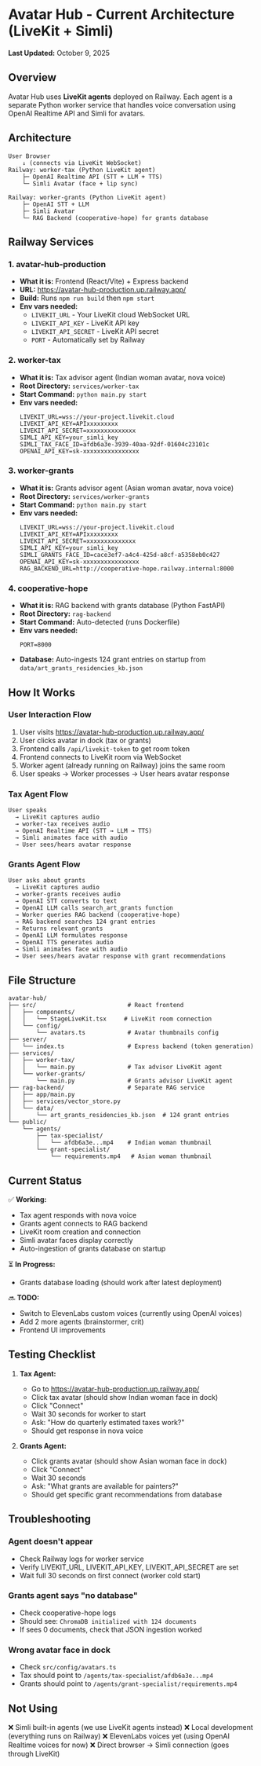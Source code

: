 # Avatar Hub - Current Architecture (LiveKit + Simli)

**Last Updated:** October 9, 2025

## Overview

Avatar Hub uses **LiveKit agents** deployed on Railway. Each agent is a separate Python worker service that handles voice conversation using OpenAI Realtime API and Simli for avatars.

## Architecture

```
User Browser
    ↓ (connects via LiveKit WebSocket)
Railway: worker-tax (Python LiveKit agent)
    ├─ OpenAI Realtime API (STT + LLM + TTS)
    └─ Simli Avatar (face + lip sync)

Railway: worker-grants (Python LiveKit agent)
    ├─ OpenAI STT + LLM
    ├─ Simli Avatar
    └─ RAG Backend (cooperative-hope) for grants database
```

## Railway Services

### 1. avatar-hub-production
- **What it is:** Frontend (React/Vite) + Express backend
- **URL:** https://avatar-hub-production.up.railway.app/
- **Build:** Runs `npm run build` then `npm start`
- **Env vars needed:**
  - `LIVEKIT_URL` - Your LiveKit cloud WebSocket URL
  - `LIVEKIT_API_KEY` - LiveKit API key
  - `LIVEKIT_API_SECRET` - LiveKit API secret
  - `PORT` - Automatically set by Railway

### 2. worker-tax
- **What it is:** Tax advisor agent (Indian woman avatar, nova voice)
- **Root Directory:** `services/worker-tax`
- **Start Command:** `python main.py start`
- **Env vars needed:**
  ```
  LIVEKIT_URL=wss://your-project.livekit.cloud
  LIVEKIT_API_KEY=APIxxxxxxxxx
  LIVEKIT_API_SECRET=xxxxxxxxxxxxxx
  SIMLI_API_KEY=your_simli_key
  SIMLI_TAX_FACE_ID=afdb6a3e-3939-40aa-92df-01604c23101c
  OPENAI_API_KEY=sk-xxxxxxxxxxxxxxxx
  ```

### 3. worker-grants
- **What it is:** Grants advisor agent (Asian woman avatar, nova voice)
- **Root Directory:** `services/worker-grants`
- **Start Command:** `python main.py start`
- **Env vars needed:**
  ```
  LIVEKIT_URL=wss://your-project.livekit.cloud
  LIVEKIT_API_KEY=APIxxxxxxxxx
  LIVEKIT_API_SECRET=xxxxxxxxxxxxxx
  SIMLI_API_KEY=your_simli_key
  SIMLI_GRANTS_FACE_ID=cace3ef7-a4c4-425d-a8cf-a5358eb0c427
  OPENAI_API_KEY=sk-xxxxxxxxxxxxxxxx
  RAG_BACKEND_URL=http://cooperative-hope.railway.internal:8000
  ```

### 4. cooperative-hope
- **What it is:** RAG backend with grants database (Python FastAPI)
- **Root Directory:** `rag-backend`
- **Start Command:** Auto-detected (runs Dockerfile)
- **Env vars needed:**
  ```
  PORT=8000
  ```
- **Database:** Auto-ingests 124 grant entries on startup from `data/art_grants_residencies_kb.json`

## How It Works

### User Interaction Flow
1. User visits https://avatar-hub-production.up.railway.app/
2. User clicks avatar in dock (tax or grants)
3. Frontend calls `/api/livekit-token` to get room token
4. Frontend connects to LiveKit room via WebSocket
5. Worker agent (already running on Railway) joins the same room
6. User speaks → Worker processes → User hears avatar response

### Tax Agent Flow
```
User speaks
  → LiveKit captures audio
  → worker-tax receives audio
  → OpenAI Realtime API (STT → LLM → TTS)
  → Simli animates face with audio
  → User sees/hears avatar response
```

### Grants Agent Flow
```
User asks about grants
  → LiveKit captures audio
  → worker-grants receives audio
  → OpenAI STT converts to text
  → OpenAI LLM calls search_art_grants function
  → Worker queries RAG backend (cooperative-hope)
  → RAG backend searches 124 grant entries
  → Returns relevant grants
  → OpenAI LLM formulates response
  → OpenAI TTS generates audio
  → Simli animates face with audio
  → User sees/hears avatar response with grant recommendations
```

## File Structure

```
avatar-hub/
├── src/                          # React frontend
│   ├── components/
│   │   └── StageLiveKit.tsx     # LiveKit room connection
│   └── config/
│       └── avatars.ts            # Avatar thumbnails config
├── server/
│   └── index.ts                  # Express backend (token generation)
├── services/
│   ├── worker-tax/
│   │   └── main.py               # Tax advisor LiveKit agent
│   └── worker-grants/
│       └── main.py               # Grants advisor LiveKit agent
├── rag-backend/                  # Separate RAG service
│   ├── app/main.py
│   ├── services/vector_store.py
│   └── data/
│       └── art_grants_residencies_kb.json  # 124 grant entries
└── public/
    └── agents/
        ├── tax-specialist/
        │   └── afdb6a3e...mp4    # Indian woman thumbnail
        └── grant-specialist/
            └── requirements.mp4   # Asian woman thumbnail
```

## Current Status

✅ **Working:**
- Tax agent responds with nova voice
- Grants agent connects to RAG backend
- LiveKit room creation and connection
- Simli avatar faces display correctly
- Auto-ingestion of grants database on startup

⏳ **In Progress:**
- Grants database loading (should work after latest deployment)

🔜 **TODO:**
- Switch to ElevenLabs custom voices (currently using OpenAI voices)
- Add 2 more agents (brainstormer, crit)
- Frontend UI improvements

## Testing Checklist

1. **Tax Agent:**
   - Go to https://avatar-hub-production.up.railway.app/
   - Click tax avatar (should show Indian woman face in dock)
   - Click "Connect"
   - Wait 30 seconds for worker to start
   - Ask: "How do quarterly estimated taxes work?"
   - Should get response in nova voice

2. **Grants Agent:**
   - Click grants avatar (should show Asian woman face in dock)
   - Click "Connect"
   - Wait 30 seconds
   - Ask: "What grants are available for painters?"
   - Should get specific grant recommendations from database

## Troubleshooting

### Agent doesn't appear
- Check Railway logs for worker service
- Verify LIVEKIT_URL, LIVEKIT_API_KEY, LIVEKIT_API_SECRET are set
- Wait full 30 seconds on first connect (worker cold start)

### Grants agent says "no database"
- Check cooperative-hope logs
- Should see: `ChromaDB initialized with 124 documents`
- If sees 0 documents, check that JSON ingestion worked

### Wrong avatar face in dock
- Check `src/config/avatars.ts`
- Tax should point to `/agents/tax-specialist/afdb6a3e...mp4`
- Grants should point to `/agents/grant-specialist/requirements.mp4`

## Not Using

❌ Simli built-in agents (we use LiveKit agents instead)
❌ Local development (everything runs on Railway)
❌ ElevenLabs voices yet (using OpenAI Realtime voices for now)
❌ Direct browser → Simli connection (goes through LiveKit)
